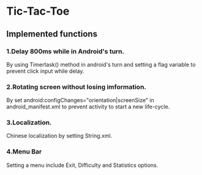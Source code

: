 # Tic-Tac-Toe
## Implemented functions
### 1.Delay 800ms while in Android's turn.
By using Timertask() method in android's turn and setting a flag variable to prevent click input while delay.
### 2.Rotating screen without losing imformation.
By set android:configChanges="orientation|screenSize" in android_manifest.xml to prevent activity to start a new life-cycle.
### 3.Localization.
Chinese localization by setting String.xml.
### 4.Menu Bar
Setting a menu include Exit, Difficulty and Statistics options.

